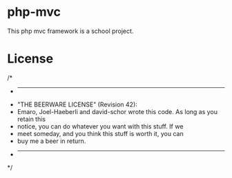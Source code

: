 # php-mvc

This php mvc framework is a school project.

# License

/*
 * ------------------------------------------------------------
 * "THE BEERWARE LICENSE" (Revision 42):
 * Emaro, Joel-Haeberli and david-schor wrote this code. As long as you retain this 
 * notice, you can do whatever you want with this stuff. If we
 * meet someday, and you think this stuff is worth it, you can
 * buy me a beer in return.
 * ------------------------------------------------------------
 */
